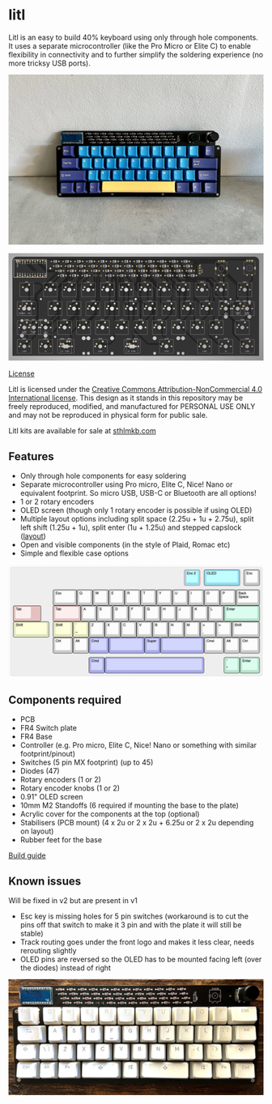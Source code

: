 # litl
Litl is an easy to build 40% keyboard using only through hole components. It uses a separate microcontroller (like the Pro Micro or Elite C) to enable flexibility in connectivity and to further simplify the soldering experience (no more tricksy USB ports).

![litl](img/litl_3.jpeg "litl")

![litl pcb](img/pcb.png "litl pcb")

[License](LICENSE)

Litl is licensed under the [Creative Commons Attribution-NonCommercial 4.0 International license](https://creativecommons.org/licenses/by-nc/4.0/). This design as it stands in this repository may be freely reproduced, modified, and manufactured for PERSONAL USE ONLY and may not be reproduced in physical form for public sale. 

Litl kits are available for sale at [sthlmkb.com](https://sthlmkb.com)

## Features
* Only through hole components for easy soldering
* Separate microcontroller using Pro micro, Elite C, Nice! Nano or equivalent footprint. So micro USB, USB-C or Bluetooth are all options!
* 1 or 2 rotary encoders
* OLED screen (though only 1 rotary encoder is possible if using OLED)
* Multiple layout options including split space (2.25u + 1u + 2.75u), split left shift (1.25u + 1u), split enter (1u + 1.25u) and stepped capslock ([layout](http://www.keyboard-layout-editor.com/##@_name=litl&author=mohoyt;&@_x:10.75&c=#82e0f5;&=Enc%202&_x:0.25&w:2.25;&=OLED&_x:0.25&c=#cccccc;&=Enc;&@_y:0.25&x:2.5&w:1.5;&=Esc&=Q&=W&=E&=R&=T&=Y&=U&=I&=O&=P&_w:1.5;&=Back%3Cbr%3ESpace;&@_c=#ebbebe&w:1.25&w2:1.75&l:true;&=Tab&_x:1.25&w:1.75;&=Tab&_c=#cccccc;&=A&=S&=D&=F&=G&=H&=J&=K&=L&_c=#aee6cb&w:2.25;&=Enter;&@_c=#dfe6ba&w:2.25;&=Shift&_x:0.25&w:1.25;&=Shift&=%60%0A~&_c=#cccccc;&=Z&=X&=C&=V&=B&=N&=M&=%3C%0A,&=%3E%0A.&_w:1.75;&=Shift;&@_x:2.5&w:1.25;&=Ctrl&=Alt&_c=#a8abed&w:1.25;&=Cmd&_a:7&w:2.25;&=&_a:4;&=Super&_a:7&w:2.75;&=&_c=#cccccc&a:4&w:1.25;&=Cmd&=Alt&_w:1.25;&=Ctrl;&@_y:0.25&x:4.75&c=#a8abed;&=Cmd&_a:7&w:6.25;&=&_x:1.25&c=#aee6cb&a:4;&='%0A%22&_w:1.25;&=Enter"))
* Open and visible components (in the style of Plaid, Romac etc)
* Simple and flexible case options 

![litl layout](img/layout.png "litl layout")


## Components required 
* PCB
* FR4 Switch plate
* FR4 Base 
* Controller (e.g. Pro micro, Elite C, Nice! Nano or something with similar footprint/pinout)
* Switches (5 pin MX footprint) (up to 45)
* Diodes (47)
* Rotary encoders (1 or 2)
* Rotary encoder knobs (1 or 2)
* 0.91" OLED screen 
* 10mm M2 Standoffs (6 required if mounting the base to the plate)
* Acrylic cover for the components at the top (optional)
* Stabilisers (PCB mount) (4 x 2u or 2 x 2u + 6.25u or 2 x 2u depending on layout)
* Rubber feet for the base

[Build guide](build_guide.md)

## Known issues 
Will be fixed in v2 but are present in v1
* Esc key is missing holes for 5 pin switches (workaround is to cut the pins off that switch to make it 3 pin and with the plate it will still be stable)
* Track routing goes under the front logo and makes it less clear, needs rerouting slightly
* OLED pins are reversed so the OLED has to be mounted facing left (over the diodes) instead of right

![litl](img/litl2.jpeg "litl")